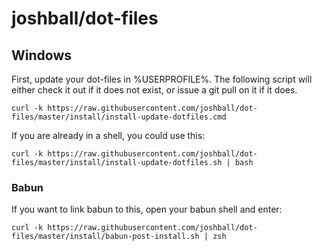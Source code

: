 # joshball/dot-files


## Windows

First, update your dot-files in %USERPROFILE%. The following script will either check it out if it does not exist,
or issue a git pull on it if it does.

	curl -k https://raw.githubusercontent.com/joshball/dot-files/master/install/install-update-dotfiles.cmd
	
If you are already in a shell, you could use this:	
	
	curl -k https://raw.githubusercontent.com/joshball/dot-files/master/install/install-update-dotfiles.sh | bash


### Babun

If you want to link babun to this, open your babun shell and enter:

	curl -k https://raw.githubusercontent.com/joshball/dot-files/master/install/babun-post-install.sh | zsh



